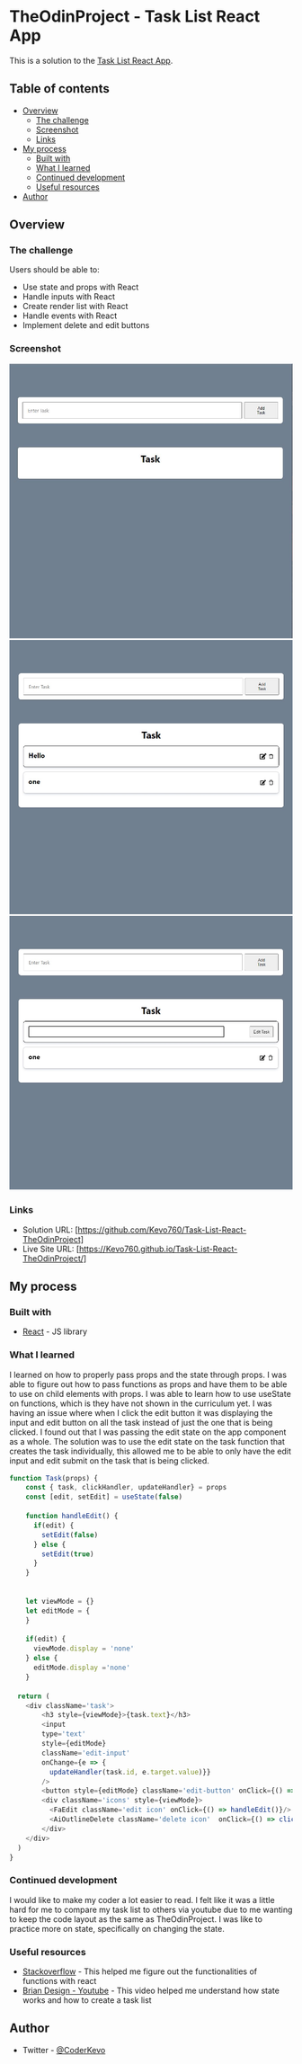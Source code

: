 # TheOdinProject - Task List React App

This is a solution to the [Task List React App](https://www.theodinproject.com/lessons/node-path-javascript-handle-inputs-and-render-lists).

## Table of contents

- [Overview](#overview)
  - [The challenge](#the-challenge)
  - [Screenshot](#screenshot)
  - [Links](#links)
- [My process](#my-process)
  - [Built with](#built-with)
  - [What I learned](#what-i-learned)
  - [Continued development](#continued-development)
  - [Useful resources](#useful-resources)
- [Author](#author)



## Overview

### The challenge

Users should be able to:

- Use state and props with React
- Handle inputs with React
- Create render list with React
- Handle events with React
- Implement delete and edit buttons

### Screenshot

![](./img/screenshot1.jpg)
![](./img/screenshot2.jpg)
![](./img/screenshot3.jpg)



### Links

- Solution URL: [https://github.com/Kevo760/Task-List-React-TheOdinProject]
- Live Site URL: [https://Kevo760.github.io/Task-List-React-TheOdinProject/]
## My process

### Built with

- [React](https://reactjs.org/) - JS library

### What I learned

I learned on how to properly pass props and the state through props. I was able to figure out how to pass functions as props and have them to be able to use on child elements with props. I was able to learn how to use useState on functions, which is they have not shown in the curriculum yet. I was having an issue where when I click the edit button it was displaying the input and edit button on all the task instead of just the one that is being clicked. I found out that I was passing the edit state on the app component as a whole. The solution was to use the edit state on the task function that creates the task individually, this allowed me to be able to only have the edit input and edit submit on the task that is being clicked. 


```js
function Task(props) {
    const { task, clickHandler, updateHandler} = props
    const [edit, setEdit] = useState(false)

    function handleEdit() {
      if(edit) {
        setEdit(false)
      } else {
        setEdit(true)
      }
    }


    let viewMode = {}
    let editMode = {
    }
    
    if(edit) {
      viewMode.display = 'none'
    } else {
      editMode.display ='none'
    }
    
  return (
    <div className='task'>
        <h3 style={viewMode}>{task.text}</h3>
        <input
        type='text'
        style={editMode}
        className='edit-input'
        onChange={e => {
          updateHandler(task.id, e.target.value)}}
        />
        <button style={editMode} className='edit-button' onClick={() => handleEdit()}>Edit Task</button>
        <div className='icons' style={viewMode}>
          <FaEdit className='edit icon' onClick={() => handleEdit()}/>
          <AiOutlineDelete className='delete icon'  onClick={() => clickHandler(task.id)}/>
        </div>
    </div>
  )
}

```


### Continued development

I would like to make my coder a lot easier to read. I felt like it was a little hard for me to compare my task list to others via youtube due to me wanting to keep the code layout as the same as TheOdinProject. I was like to practice more on state, specifically on changing the state. 



### Useful resources

- [Stackoverflow](https://www.stackoverflow.com) - This helped me figure out the functionalities of functions with react
- [Brian Design - Youtube](https://www.youtube.com/watch?v=E1E08i2UJGI&t=2410s) - This video helped me understand how state works and how to create a task list


## Author

- Twitter - [@CoderKevo](https://www.twitter.com/CoderKevo)



